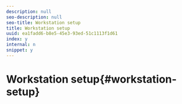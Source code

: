 ```yaml
---
description: null
seo-description: null
seo-title: Workstation setup
title: Workstation setup
uuid: ea1fadd6-b8e5-45e3-93ed-51c1113f1d61
index: y
internal: n
snippet: y
---
```


# Workstation setup{#workstation-setup}

